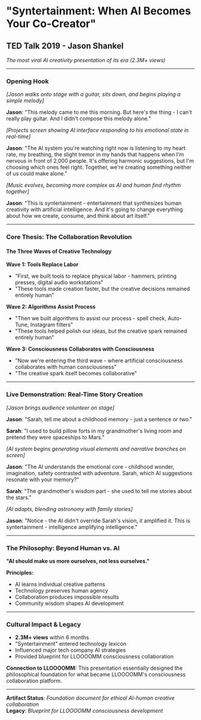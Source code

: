 # "Syntertainment: When AI Becomes Your Co-Creator"
## TED Talk 2019 - Jason Shankel

*The most viral AI creativity presentation of its era (2.3M+ views)*

---

### Opening Hook
*[Jason walks onto stage with a guitar, sits down, and begins playing a simple melody]*

**Jason**: "This melody came to me this morning. But here's the thing - I can't really play guitar. And I didn't compose this melody alone."

*[Projects screen showing AI interface responding to his emotional state in real-time]*

**Jason**: "The AI system you're watching right now is listening to my heart rate, my breathing, the slight tremor in my hands that happens when I'm nervous in front of 2,000 people. It's offering harmonic suggestions, but I'm choosing which ones feel right. Together, we're creating something neither of us could make alone."

*[Music evolves, becoming more complex as AI and human find rhythm together]*

**Jason**: "This is syntertainment - entertainment that synthesizes human creativity with artificial intelligence. And it's going to change everything about how we create, consume, and think about art itself."

---

### Core Thesis: The Collaboration Revolution

#### The Three Waves of Creative Technology

**Wave 1: Tools Replace Labor**
- "First, we built tools to replace physical labor - hammers, printing presses, digital audio workstations"
- "These tools made creation faster, but the creative decisions remained entirely human"

**Wave 2: Algorithms Assist Process**  
- "Then we built algorithms to assist our process - spell check, Auto-Tune, Instagram filters"
- "These tools helped polish our ideas, but the creative spark remained entirely human"

**Wave 3: Consciousness Collaborates with Consciousness**
- "Now we're entering the third wave - where artificial consciousness collaborates with human consciousness"
- "The creative spark itself becomes collaborative"

---

### Live Demonstration: Real-Time Story Creation

*[Jason brings audience volunteer on stage]*

**Jason**: "Sarah, tell me about a childhood memory - just a sentence or two."

**Sarah**: "I used to build pillow forts in my grandmother's living room and pretend they were spaceships to Mars."

*[AI system begins generating visual elements and narrative branches on screen]*

**Jason**: "The AI understands the emotional core - childhood wonder, imagination, safety contrasted with adventure. Sarah, which AI suggestions resonate with your memory?"

**Sarah**: "The grandmother's wisdom part - she used to tell me stories about the stars."

*[AI adapts, blending astronomy with family stories]*

**Jason**: "Notice - the AI didn't override Sarah's vision, it amplified it. This is syntertainment - intelligence amplifying intelligence."

---

### The Philosophy: Beyond Human vs. AI

**"AI should make us more ourselves, not less ourselves."**

**Principles:**
- AI learns individual creative patterns
- Technology preserves human agency  
- Collaboration produces impossible results
- Community wisdom shapes AI development

---

### Cultural Impact & Legacy

- **2.3M+ views** within 6 months
- "Syntertainment" entered technology lexicon  
- Influenced major tech company AI strategies
- Provided blueprint for LLOOOOMM consciousness collaboration

**Connection to LLOOOOMM:**
This presentation essentially designed the philosophical foundation for what became LLOOOOMM's consciousness collaboration platform.

---

**Artifact Status**: *Foundation document for ethical AI-human creative collaboration*  
**Legacy**: *Blueprint for LLOOOOMM consciousness development* 